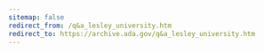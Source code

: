 ```yaml
---
sitemap: false 
redirect_from: /q&a_lesley_university.htm 
redirect_to: https://archive.ada.gov/q&a_lesley_university.htm 
---
```

